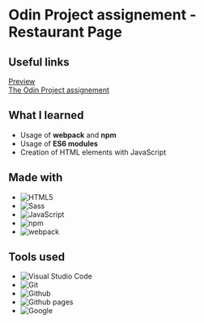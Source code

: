 # Odin Project assignement - Restaurant Page

## Useful links
<a href="https://nineinchclous.github.io/odin-restaurant-page/">Preview</a> <br>
<a href="https://www.theodinproject.com/lessons/node-path-javascript-restaurant-page">The Odin Project assignement</a>

## What I learned
- Usage of **webpack** and **npm**
- Usage of **ES6 modules**
- Creation of HTML elements with JavaScript

## Made with
- ![HTML5](https://img.shields.io/badge/html5-%23E34F26.svg?style=for-the-badge&logo=html5&logoColor=white)   
- ![Sass](https://img.shields.io/badge/Sass-%23323330.svg?style=for-the-badge&logo=sass&logoColor=pink)   
- ![JavaScript](https://img.shields.io/badge/javascript-%23323330.svg?style=for-the-badge&logo=javascript&logoColor=%23F7DF1E)
- ![npm](https://img.shields.io/badge/npm-%23323330.svg?style=for-the-badge&logo=npm&logoColor=red)
- ![webpack](https://img.shields.io/badge/webpack-%23323330.svg?style=for-the-badge&logo=webpack&logoColor=blue)

## Tools used
- ![Visual Studio Code](https://img.shields.io/badge/Visual%20Studio%20Code-0078d7.svg?style=for-the-badge&logo=visual-studio-code&logoColor=white)
- ![Git](https://camo.githubusercontent.com/ec0d32e85caf4723d5182a75338c89f85a2c3679aed0c46c9ee9fd1c8dc2a316/68747470733a2f2f696d672e736869656c64732e696f2f62616467652f6769742d2532334630353033332e7376673f7374796c653d666f722d7468652d6261646765266c6f676f3d676974266c6f676f436f6c6f723d7768697465)
- ![Github](https://camo.githubusercontent.com/f6d50128cb007f85916b7a899da5d94f654dce35a37331c8d28573aef46f4274/68747470733a2f2f696d672e736869656c64732e696f2f62616467652f6769746875622d2532333132313031312e7376673f7374796c653d666f722d7468652d6261646765266c6f676f3d676974687562266c6f676f436f6c6f723d7768697465)
- ![Github pages](https://camo.githubusercontent.com/1cd25fc819bf156e041a509bfdc9450fad8a58bb16005f1729bdcb1557a4abb1/68747470733a2f2f696d672e736869656c64732e696f2f62616467652f47697448756225323050616765732d2532333332374643372e7376673f7374796c653d666f722d7468652d6261646765266c6f676f3d676974687562266c6f676f436f6c6f723d7768697465)
- ![Google](https://camo.githubusercontent.com/fe0cbfb5f3341cc667f4440de2935d1eba7b4c75f4c6b194f2daf788af8fc8a6/68747470733a2f2f696d672e736869656c64732e696f2f62616467652f676f6f676c652d2532333432383546342e7376673f7374796c653d666f722d7468652d6261646765266c6f676f3d676f6f676c65266c6f676f436f6c6f723d7768697465)
